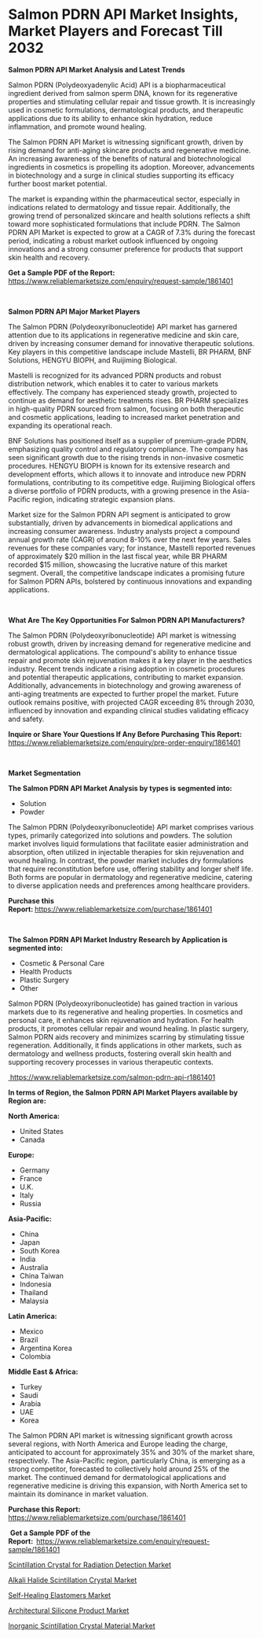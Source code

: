 <p><h1>Salmon PDRN API Market Insights, Market Players and Forecast Till 2032</h1></p><p><strong>Salmon PDRN API Market Analysis and Latest Trends</strong></p>
<p><p>Salmon PDRN (Polydeoxyadenylic Acid) API is a biopharmaceutical ingredient derived from salmon sperm DNA, known for its regenerative properties and stimulating cellular repair and tissue growth. It is increasingly used in cosmetic formulations, dermatological products, and therapeutic applications due to its ability to enhance skin hydration, reduce inflammation, and promote wound healing.</p><p>The Salmon PDRN API Market is witnessing significant growth, driven by rising demand for anti-aging skincare products and regenerative medicine. An increasing awareness of the benefits of natural and biotechnological ingredients in cosmetics is propelling its adoption. Moreover, advancements in biotechnology and a surge in clinical studies supporting its efficacy further boost market potential.</p><p>The market is expanding within the pharmaceutical sector, especially in indications related to dermatology and tissue repair. Additionally, the growing trend of personalized skincare and health solutions reflects a shift toward more sophisticated formulations that include PDRN. The Salmon PDRN API Market is expected to grow at a CAGR of 7.3% during the forecast period, indicating a robust market outlook influenced by ongoing innovations and a strong consumer preference for products that support skin health and recovery.</p></p>
<p><strong>Get a Sample PDF of the Report:&nbsp;</strong> <a href="https://www.reliablemarketsize.com/enquiry/request-sample/1861401?utm_campaign=1991&utm_medium=2&utm_source=Github&utm_content=ia&utm_term=03042025&utm_id=salmon-pdrn-api">https://www.reliablemarketsize.com/enquiry/request-sample/1861401</a></p>
<p>&nbsp;</p>
<p><strong>Salmon PDRN API Major Market Players</strong></p>
<p><p>The Salmon PDRN (Polydeoxyribonucleotide) API market has garnered attention due to its applications in regenerative medicine and skin care, driven by increasing consumer demand for innovative therapeutic solutions. Key players in this competitive landscape include Mastelli, BR PHARM, BNF Solutions, HENGYU BIOPH, and Ruijiming Biological.</p><p>Mastelli is recognized for its advanced PDRN products and robust distribution network, which enables it to cater to various markets effectively. The company has experienced steady growth, projected to continue as demand for aesthetic treatments rises. BR PHARM specializes in high-quality PDRN sourced from salmon, focusing on both therapeutic and cosmetic applications, leading to increased market penetration and expanding its operational reach.</p><p>BNF Solutions has positioned itself as a supplier of premium-grade PDRN, emphasizing quality control and regulatory compliance. The company has seen significant growth due to the rising trends in non-invasive cosmetic procedures. HENGYU BIOPH is known for its extensive research and development efforts, which allows it to innovate and introduce new PDRN formulations, contributing to its competitive edge. Ruijiming Biological offers a diverse portfolio of PDRN products, with a growing presence in the Asia-Pacific region, indicating strategic expansion plans.</p><p>Market size for the Salmon PDRN API segment is anticipated to grow substantially, driven by advancements in biomedical applications and increasing consumer awareness. Industry analysts project a compound annual growth rate (CAGR) of around 8-10% over the next few years. Sales revenues for these companies vary; for instance, Mastelli reported revenues of approximately $20 million in the last fiscal year, while BR PHARM recorded $15 million, showcasing the lucrative nature of this market segment. Overall, the competitive landscape indicates a promising future for Salmon PDRN APIs, bolstered by continuous innovations and expanding applications.</p></p>
<p>&nbsp;</p>
<p><strong>What Are The Key Opportunities For Salmon PDRN API Manufacturers?</strong></p>
<p><p>The Salmon PDRN (Polydeoxyribonucleotide) API market is witnessing robust growth, driven by increasing demand for regenerative medicine and dermatological applications. The compound's ability to enhance tissue repair and promote skin rejuvenation makes it a key player in the aesthetics industry. Recent trends indicate a rising adoption in cosmetic procedures and potential therapeutic applications, contributing to market expansion. Additionally, advancements in biotechnology and growing awareness of anti-aging treatments are expected to further propel the market. Future outlook remains positive, with projected CAGR exceeding 8% through 2030, influenced by innovation and expanding clinical studies validating efficacy and safety.</p></p>
<p><strong>Inquire or Share Your Questions If Any Before Purchasing This Report:</strong> <a href="https://www.reliablemarketsize.com/enquiry/pre-order-enquiry/1861401?utm_campaign=1991&utm_medium=2&utm_source=Github&utm_content=ia&utm_term=03042025&utm_id=salmon-pdrn-api">https://www.reliablemarketsize.com/enquiry/pre-order-enquiry/1861401</a></p>
<p>&nbsp;</p>
<p><strong>Market Segmentation</strong></p>
<p><strong>The Salmon PDRN API Market Analysis by types is segmented into:</strong></p>
<p><ul><li>Solution</li><li>Powder</li></ul></p>
<p><p>The Salmon PDRN (Polydeoxyribonucleotide) API market comprises various types, primarily categorized into solutions and powders. The solution market involves liquid formulations that facilitate easier administration and absorption, often utilized in injectable therapies for skin rejuvenation and wound healing. In contrast, the powder market includes dry formulations that require reconstitution before use, offering stability and longer shelf life. Both forms are popular in dermatology and regenerative medicine, catering to diverse application needs and preferences among healthcare providers.</p></p>
<p><strong>Purchase this Report:&nbsp;</strong><a href="https://www.reliablemarketsize.com/purchase/1861401?utm_campaign=1991&utm_medium=2&utm_source=Github&utm_content=ia&utm_term=03042025&utm_id=salmon-pdrn-api">https://www.reliablemarketsize.com/purchase/1861401</a></p>
<p>&nbsp;</p>
<p><strong>The Salmon PDRN API Market Industry Research by Application is segmented into:</strong></p>
<p><ul><li>Cosmetic & Personal Care</li><li>Health Products</li><li>Plastic Surgery</li><li>Other</li></ul></p>
<p><p>Salmon PDRN (Polydeoxyribonucleotide) has gained traction in various markets due to its regenerative and healing properties. In cosmetics and personal care, it enhances skin rejuvenation and hydration. For health products, it promotes cellular repair and wound healing. In plastic surgery, Salmon PDRN aids recovery and minimizes scarring by stimulating tissue regeneration. Additionally, it finds applications in other markets, such as dermatology and wellness products, fostering overall skin health and supporting recovery processes in various therapeutic contexts.</p></p>
<p><a href="https://www.reliablemarketsize.com/salmon-pdrn-api-r1861401?utm_campaign=1991&utm_medium=2&utm_source=Github&utm_content=ia&utm_term=03042025&utm_id=salmon-pdrn-api">&nbsp;https://www.reliablemarketsize.com/salmon-pdrn-api-r1861401</a></p>
<p><strong>In terms of Region, the Salmon PDRN API Market Players available by Region are:</strong></p>
<p>
    <p> <strong> North America: </strong>
        <ul>
            <li>United States</li>
            <li>Canada</li>
        </ul>
        </p> 
    <p> <strong> Europe: </strong>
        <ul>
            <li>Germany</li>
            <li>France</li>
            <li>U.K.</li>
            <li>Italy</li>
            <li>Russia</li>
        </ul>
        </p> 
    <p> <strong> Asia-Pacific: </strong>
        <ul>
            <li>China</li>
            <li>Japan</li>
            <li>South Korea</li>
            <li>India</li>
            <li>Australia</li>
            <li>China Taiwan</li>
            <li>Indonesia</li>
            <li>Thailand</li>
            <li>Malaysia</li>
        </ul>
        </p> 
    <p> <strong> Latin America: </strong>
        <ul>
            <li>Mexico</li>
            <li>Brazil</li>
            <li>Argentina Korea</li>
            <li>Colombia</li>
        </ul>
        </p> 
    <p> <strong> Middle East & Africa: </strong>
        <ul>
            <li>Turkey</li>
            <li>Saudi</li>
            <li>Arabia</li>
            <li>UAE</li>
            <li>Korea</li>
        </ul>
    </p>
    </p>
<p><p>The Salmon PDRN API market is witnessing significant growth across several regions, with North America and Europe leading the charge, anticipated to account for approximately 35% and 30% of the market share, respectively. The Asia-Pacific region, particularly China, is emerging as a strong competitor, forecasted to collectively hold around 25% of the market. The continued demand for dermatological applications and regenerative medicine is driving this expansion, with North America set to maintain its dominance in market valuation.</p></p>
<p><strong>Purchase this Report: </strong><a href="https://www.reliablemarketsize.com/purchase/1861401?utm_campaign=1991&utm_medium=2&utm_source=Github&utm_content=ia&utm_term=03042025&utm_id=salmon-pdrn-api">https://www.reliablemarketsize.com/purchase/1861401</a></p>
<p>&nbsp;<strong>Get a Sample PDF of the Report:&nbsp;&nbsp;</strong><a href="https://www.reliablemarketsize.com/enquiry/request-sample/1861401?utm_campaign=1991&utm_medium=2&utm_source=Github&utm_content=ia&utm_term=03042025&utm_id=salmon-pdrn-api">https://www.reliablemarketsize.com/enquiry/request-sample/1861401</a></p>
<p><strong></strong></p>
<p><p><a href="https://github.com/gfellcincot4/Market-Research-Report-List-1/blob/main/scintillation-crystal-for-radiation-detection-market.md?utm_campaign=1991&utm_medium=2&utm_source=Github&utm_content=ia&utm_term=03042025&utm_id=salmon-pdrn-api">Scintillation Crystal for Radiation Detection Market</a></p><p><a href="https://github.com/YashRP12/Market-Research-Report-List-7/blob/main/alkali-halide-scintillation-crystal-market.md?utm_campaign=1991&utm_medium=2&utm_source=Github&utm_content=ia&utm_term=03042025&utm_id=salmon-pdrn-api">Alkali Halide Scintillation Crystal Market</a></p><p><a href="https://github.com/countpapajwp/Market-Research-Report-List-1/blob/main/self-healing-elastomers-market.md?utm_campaign=1991&utm_medium=2&utm_source=Github&utm_content=ia&utm_term=03042025&utm_id=salmon-pdrn-api">Self-Healing Elastomers Market</a></p><p><a href="https://github.com/wraggfomath/Market-Research-Report-List-1/blob/main/architectural-silicone-product-market.md?utm_campaign=1991&utm_medium=2&utm_source=Github&utm_content=ia&utm_term=03042025&utm_id=salmon-pdrn-api">Architectural Silicone Product Market</a></p><p><a href="https://github.com/fallalenoswG/Market-Research-Report-List-1/blob/main/inorganic-scintillation-crystal-material-market.md?utm_campaign=1991&utm_medium=2&utm_source=Github&utm_content=ia&utm_term=03042025&utm_id=salmon-pdrn-api">Inorganic Scintillation Crystal Material Market</a></p></p>